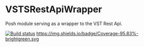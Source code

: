 # VSTSRestApiWrapper
Posh module serving as a wrapper to the VST Rest Api.

[![Build status](https://ci.appveyor.com/api/projects/status/5krn1gct8a0cyis1?svg=true)](https://ci.appveyor.com/project/PoshTamer/vstsrestapiclient)  https://img.shields.io/badge/Coverage-95.83%-brightgreen.svg




















